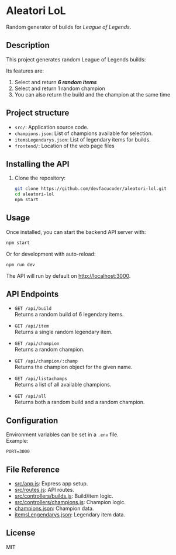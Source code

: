# Aleatori LoL

Random generator of builds for *League of Legends*.

## Description

This project generates random League of Legends builds:

Its features are:
1. Select and return ***6 random items***  
2. Select and return 1 random champion  
3. You can also return the build and the champion at the same time  

## Project structure

- `src/`: Application source code.  
- `champions.json`: List of champions available for selection.  
- `itemsLegendarys.json`: List of legendary items for builds.  
- `frontend/`: Location of the web page files  

## Installing the API

1. Clone the repository:
   ```bash
   git clone https://github.com/devfacucoder/aleatori-lol.git
   cd aleatori-lol
   npm start
   ```

## Usage

Once installed, you can start the backend API server with:

```bash
npm start
```

Or for development with auto-reload:

```bash
npm run dev
```

The API will run by default on [http://localhost:3000](http://localhost:3000).

## API Endpoints

- `GET /api/build`  
  Returns a random build of 6 legendary items.

- `GET /api/item`  
  Returns a single random legendary item.

- `GET /api/champion`  
  Returns a random champion.

- `GET /api/champion/:champ`  
  Returns the champion object for the given name.

- `GET /api/listachamps`  
  Returns a list of all available champions.

- `GET /api/all`  
  Returns both a random build and a random champion.

## Configuration

Environment variables can be set in a `.env` file.  
Example:

```
PORT=3000
```

## File Reference

- [src/app.js](src/app.js): Express app setup.
- [src/routes.js](src/routes.js): API routes.
- [src/controllers/builds.js](src/controllers/builds.js): Build/item logic.
- [src/controllers/champions.js](src/controllers/champions.js): Champion logic.
- [champions.json](champions.json): Champion data.
- [itemsLengendarys.json](itemsLengendarys.json): Legendary item data.

## License

MIT